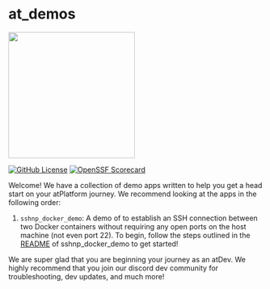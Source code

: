 # at_demos

<img width=250px src="https://atsign.dev/assets/img/atPlatform_logo_gray.svg?sanitize=true">


[![GitHub License](https://img.shields.io/badge/license-BSD3-blue.svg)](./LICENSE)
[![OpenSSF Scorecard](https://api.securityscorecards.dev/projects/github.com/atsign-foundation/at_demos/badge)](https://api.securityscorecards.dev/projects/github.com/atsign-foundation/at_demos)


Welcome! We have a collection of demo apps written to help you get a head start on your atPlatform journey. We recommend looking at the apps in the following order:

1. `sshnp_docker_demo`: A demo of to establish an SSH connection between two Docker containers without requiring any open ports on the host machine (not even port 22). To begin, follow the steps outlined in the [README](./sshnp_docker_demo/README.md) of sshnp_docker_demo to get started!


We are super glad that you are beginning your journey as an atDev. We highly recommend that you join our discord dev community for troubleshooting, dev updates, and much more!
